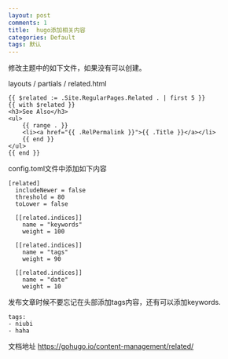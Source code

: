 ```yaml
---
layout: post
comments: 1
title:  hugo添加相关内容
categories: Default
tags: 默认
---
```



修改主题中的如下文件，如果没有可以创建。

layouts / partials / related.html

```
{{ $related := .Site.RegularPages.Related . | first 5 }}
{{ with $related }}
<h3>See Also</h3>
<ul>
	{{ range . }}
	<li><a href="{{ .RelPermalink }}">{{ .Title }}</a></li>
	{{ end }}
</ul>
{{ end }}
```



config.toml文件中添加如下内容

```
[related]
  includeNewer = false
  threshold = 80
  toLower = false

  [[related.indices]]
    name = "keywords"
    weight = 100
    
  [[related.indices]]
    name = "tags"
    weight = 90
    
  [[related.indices]]
    name = "date"
    weight = 10
```

发布文章时候不要忘记在头部添加tags内容，还有可以添加keywords.
```
tags:
- niubi
- haha
```

文档地址
https://gohugo.io/content-management/related/
